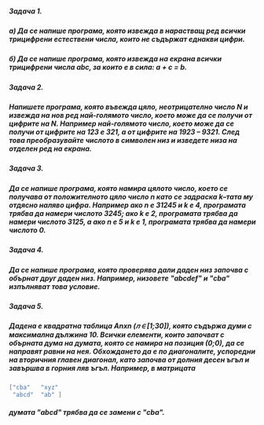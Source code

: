 ##### Задача 1. 
##### а) Да се напише програма, която извежда в нарастващ ред всички трицифрени естествени числа, които не съдържат еднакви цифри.
##### б) Да се напише програма, която извежда на екрана всички трицифрени числа abc, за които е в сила: a + c = b. 

##### Задача 2. 
##### Напишете програма, която въвежда цяло, неотрицателно число N и извежда на нов ред най-голямото число, което може да се получи от цифрите на N. Например най-голямото число, което може да се получи от цифрите на 123 е 321, а от цифрите на 1923 – 9321. След това преобразувайте числото в символен низ и изведете низа на отделен ред на екрана. 

##### Задача 3.
##### Да се напише програма, която намира цялото число, което се получава от положителното цяло число n като се задраска k–тата му отдясно наляво цифра. Например ако n е 31245 и k е 4, програмата трябва да намери числото 3245; ако k е 2, програмата трябва да намери числото 3125, а ако n е 5 и k е 1, програмата трябва да намери числото 0. 

##### Задача 4.
##### Да се напише програма, която проверява дали даден низ започва с обърнат друг даден низ. Например, низовете "abcdef" и "cba" изпълняват това условие. 

##### Задача 5.
##### Дадена е квадратна таблица Anxn (𝑛 ∈ [1;30]), която съдържа думи с максимална дължина 10. Всички елементи, които започват с обърната дума на думата, която се намира на позиция (0;0), да се направят равни на нея. Обхождането да е по диагоналите, успоредни на вторичния главен диагонал, като започва от долния десен ъгъл и завършва в горния ляв ъгъл. Например, в матрицата 

```c++
["cba"   "xyz"
 "abcd"  "ab" ] 
```
##### думата "abcd" трябва да се замени с "cba".